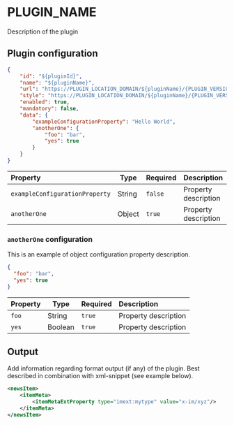 # PLUGIN_NAME

Description of the plugin

## Plugin configuration

```json
{
    "id": "${pluginId}",
    "name": "${pluginName}",
    "url": "https://PLUGIN_LOCATION_DOMAIN/${pluginName}/{PLUGIN_VERSION}/index.js",
    "style": "https://PLUGIN_LOCATION_DOMAIN/${pluginName}/{PLUGIN_VERSION}/style.css",
    "enabled": true,
    "mandatory": false,
    "data": {
        "exampleConfigurationProperty": "Hello World",
        "anotherOne": {
            "foo": "bar",
            "yes": true
        }
    }
}
```

| Property  | Type | Required | Description|
| :-------- | ---  | -------- | :--------- |
| `exampleConfigurationProperty`  | String  | `false` | Property description |
| `anotherOne`                    | Object  | `true`  | Property description |

### `anotherOne` configuration

This is an example of object configuration property description.

```json
{
  "foo": "bar",
  "yes": true
}
```

| Property  | Type | Required | Description|
| :-------- | ---  | -------- | :--------- |
| `foo`   | String  | `true`  | Property description |
| `yes`   | Boolean | `true`  | Property description |

## Output

Add information regarding format output (if any) of the plugin. Best described in combination with xml-snippet (see example below).

```xml
<newsItem>
    <itemMeta>
        <itemMetaExtProperty type="imext:mytype" value="x-im/xyz"/>
    </itemMeta>
</newsItem>
```
